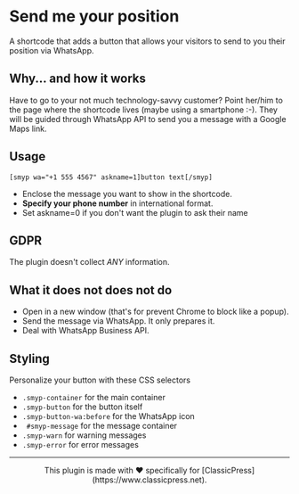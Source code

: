 # Send me your position

A shortcode that adds a button that allows your visitors to send to you their position via WhatsApp.

## Why... and how it works

Have to go to your not much technology-savvy customer?
Point her/him to the page where the shortcode lives (maybe using a smartphone :-).
They will be guided through WhatsApp API to send you a message with a Google Maps link.

## Usage
```
[smyp wa="+1 555 4567" askname=1]button text[/smyp]
```
- Enclose the message you want to show in the shortcode.
- **Specify your phone number** in international format.
- Set askname=0 if you don't want the plugin to ask their name

## GDPR
The plugin doesn't collect *ANY* information.

## What it does not does not do
- Open in a new window (that's for prevent Chrome to block like a popup).
- Send the message via WhatsApp. It only prepares it.
- Deal with WhatsApp Business API.

## Styling
Personalize your button with these CSS selectors
 
- `.smyp-container` for the main container
- `.smyp-button` for the button itself
- `.smyp-button-wa:before` for the WhatsApp icon
- ` #smyp-message` for the message container
- `.smyp-warn` for warning messages
- `.smyp-error` for error messages

<HR>
<center>This plugin is made with ♥ specifically for [ClassicPress](https://www.classicpress.net).</center>